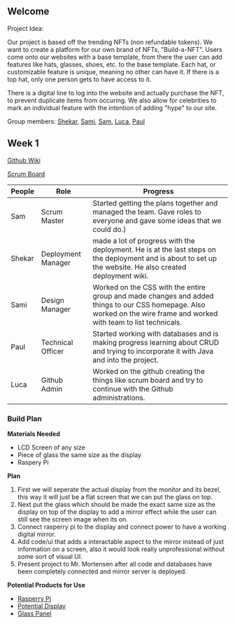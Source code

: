 ## Welcome
Project Idea: 

Our project is based off the trending NFTs (non refundable tokens). We want to create a platform for our own brand of NFTs, "Build-a-NFT". Users come onto our websites with a base template, from there the user can add features like hats, glasses, shoes, etc. to the base template. Each hat, or customizable feature is unique, meaning no other can have it. If there is a top hat, only one person gets to have access to it. 

There is a digital line to log into the website and actually purchase the NFT, to prevent duplicate items from occuring. We also allow for celebrities to mark an individual feature with the intention of adding "hype" to our site. 



Group members: [Shekar](https://github.com/shekark642), [Sami](https://github.com/shekark642), [Sam](https://github.com/shekark642), [Luca](https://github.com/shekark642), [Paul](https://github.com/shekark642)


## Week 1

[Github Wiki](https://shekark642.github.io/M221p2-roopies/)

[Scrum Board](https://github.com/shekark642/M221p2-roopies/projects/1)


People | Role | Progress |
-------------  | -------------- | -------------- |
Sam  | Scrum Master | Started getting the plans together and managed the team. Gave roles to everyone and gave some ideas that we could do.) |
Shekar   | Deployment Manager |  made a lot of progress with the deployment. He is at the last steps on the deployment and is about to set up the website. He also created deployment wiki. |
Sami   | Design Manager | Worked on the CSS with the entire group and made changes and added things to our CSS homepage. Also worked on the wire frame and worked with team to list technicals. |
Paul   | Technical Officer | Started working with databases and is making progress learning about CRUD and trying to incorporate it with Java and into the project. |
Luca   | Github Admin | Worked on the github creating the things like scrum board and try to continue with the Github administrations.  |



### Build Plan

 **Materials Needed**
 - LCD Screen of any size
 - Piece of glass the same size as the display
 - Raspery Pi
 
**Plan**
1. First we will seperate the actual display from the monitor and its bezel, this way it will just be a flat screen that we can put the glass on top.
2. Next put the glass which should be made the exact same size as the display on top of the display to add a mirror effect while the user can still see the screen image when its on.
3. Connect rasperry pi to the display and connect power to have a working digital mirror.
4. Add code/ui that adds a interactable aspect to the mirror instead of just information on a screen, also it would look really unprofessional without some sort of visual UI. 
5. Present project to Mr. Mortensen after all code and databases have been completely connected and mirror server is deployed.

**Potential Products for Use**

 - [Rasperry Pi](https://www.amazon.com/CanaKit-Raspberry-Pi-Extreme-Kit/dp/B08B6F8QRV/ref=sr_1_10?crid=37SWE5WUXXF5I&keywords=rasperry+pi&qid=1647535731&sprefix=rasberry+p%2Caps%2C211&sr=8-10)
 - [Potential Display](https://www.amazon.com/Acer-SB220Q-Ultra-Thin-Frame-Monitor/dp/B07CVL2D2S/ref=sr_1_4?crid=80VB2PMQ5USZ&keywords=21+in+monitor&qid=1647535848&sprefix=21+in+monitor%2Caps%2C207&sr=8-4 )
 - [Glass Panel](https://www.amazon.com/gp/product/B07XTRCTQL/ref=as_li_ss_tl?ie=UTF8&th=1&linkCode=sl1&tag=thewickedmake-20&linkId=d6fbb2ad724b18c3b77bb8ded637dd37&language=en_US)
